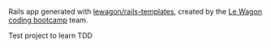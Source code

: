 Rails app generated with [lewagon/rails-templates](https://github.com/lewagon/rails-templates), created by the [Le Wagon coding bootcamp](https://www.lewagon.com) team.

Test project to learn TDD
